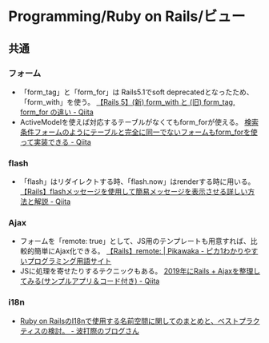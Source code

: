 # Programming/Ruby on Rails/ビュー

## 共通

### フォーム

- 「form_tag」と「form_for」は Rails5.1でsoft deprecatedとなったため、「form_with」を使う。
  [【Rails 5】(新) form_with と (旧) form_tag, form_for の違い - Qiita](https://qiita.com/hmmrjn/items/24f3b8eade206ace17e2)
- ActiveModelを使えば対応するテーブルがなくてもform_forが使える。
  [検索条件フォームのようにテーブルと完全に同一でないフォームもform_forを使って実装できる - Qiita](https://qiita.com/ishidamakot/items/dc16b6e22e6ec275079f)

### flash

- 「flash」はリダイレクトする時、「flash.now」はrenderする時に用いる。
  [【Rails】flashメッセージを使用して簡易メッセージを表示させる詳しい方法と解説 - Qiita](https://qiita.com/dice9494/items/2a0e92aba58a516e42e9)

### Ajax

- フォームを「remote: true」として、JS用のテンプレートも用意すれば、比較的簡単にAjax化できる。
  [【Rails】remote: | Pikawaka - ピカ1わかりやすいプログラミング用語サイト](https://pikawaka.com/rails/remote-true)
- JSに処理を寄せたりするテクニックもある。
  [2019年にRails + Ajaxを整理してみる(サンプルアプリ＆コード付き) - Qiita](https://qiita.com/jonakp/items/39fecc0f31335328b34e)

### i18n

- [Ruby on RailsのI18nで使用する名前空間に関してのまとめと、ベストプラクティスの検討。 - 波打際のブログさん](http://alfa.hatenablog.jp/entry/2013/12/03/221308)
